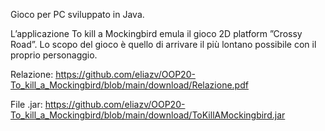 
Gioco per PC sviluppato in Java.

L’applicazione To kill a Mockingbird emula il gioco 2D platform ”Crossy Road”. 
Lo scopo del gioco è quello di arrivare il più lontano possibile con il proprio personaggio.

Relazione: https://github.com/eliazv/OOP20-To_kill_a_Mockingbird/blob/main/download/Relazione.pdf

File .jar: https://github.com/eliazv/OOP20-To_kill_a_Mockingbird/blob/main/download/ToKillAMockingbird.jar

